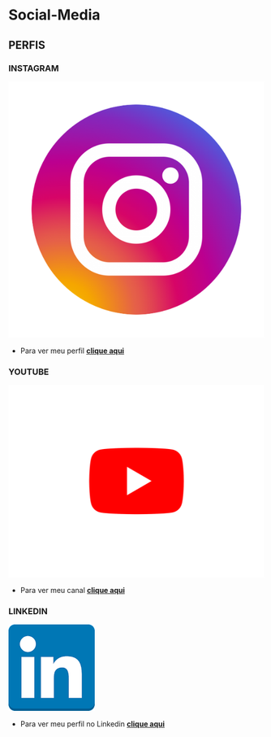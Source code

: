 # Social-Media
## PERFIS ##
### INSTAGRAM ###
![alt text](image.png)
 - Para ver meu perfil
**[clique aqui](https://www.instagram.com/lafin_f41/)**

### YOUTUBE ###
![alt text](youtube-logo-png-photo-0.png)
 - Para ver meu canal
**[clique aqui](https://www.youtube.com/channel/UCT2mB149-JUjl6dhdnF_i5A)**

### LINKEDIN ###
![alt text](linkedin.png)
 - Para ver meu perfil no Linkedin
 **[clique aqui](https://www.linkedin.com/in/felipe-lafin-haushahn-3785a2237/)**

